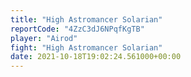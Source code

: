 ```yaml
---
title: "High Astromancer Solarian"
reportCode: "4ZzC3dJ6NPqfKgTB"
player: "Airod"
fight: "High Astromancer Solarian"
date: 2021-10-18T19:02:24.561000+00:00
---
```


